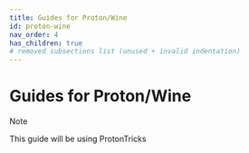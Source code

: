 ```yaml
---
title: Guides for Proton/Wine
id: proton-wine
nav_order: 4
has_children: true
# removed subsections list (unused + invalid indentation)
---
```


# Guides for Proton/Wine

> [!NOTE]
> This guide will be using ProtonTricks
